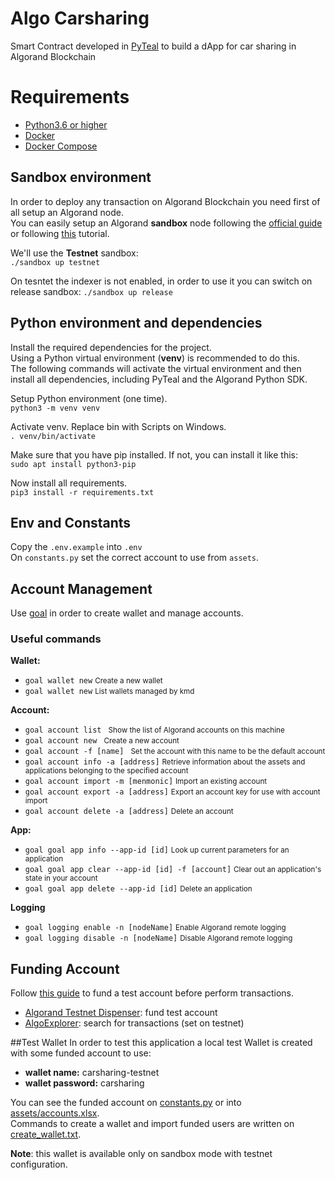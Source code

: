 # Algo Carsharing
Smart Contract developed in [PyTeal](https://developer.algorand.org/docs/get-details/dapps/pyteal/) to build a dApp for car sharing in Algorand Blockchain


# Requirements
- [Python3.6 or higher](https://www.python.org/downloads/)
- [Docker](https://www.docker.com/products/docker-desktop)
- [Docker Compose](https://docs.docker.com/compose/)

## Sandbox environment
In order to deploy any transaction on Algorand Blockchain you need first of all setup an Algorand node.  
You can easily setup an Algorand **sandbox** node following the [official guide](https://github.com/algorand/sandbox#algorand-sandbox) or following [this](https://developer.algorand.org/docs/get-started/dapps/pyteal/#install-sandbox) tutorial.  

We'll use the **Testnet** sandbox:  
`./sandbox up testnet`

On tesntet the indexer is not enabled, in order to use it you can switch on release sandbox:
`./sandbox up release`

## Python environment and dependencies
Install the required dependencies for the project.  
Using a Python virtual environment (**venv**) is recommended to do this.  
The following commands will activate the virtual environment and then install all dependencies, including PyTeal and the Algorand Python SDK.

Setup Python environment (one time).  
`python3 -m venv venv`  

Activate venv. Replace bin with Scripts on Windows.  
`. venv/bin/activate`

Make sure that you have pip installed.
If not, you can install it like this:  
`sudo apt install python3-pip`

Now install all requirements.  
`pip3 install -r requirements.txt`

## Env and Constants
Copy the `.env.example` into `.env`  
On `constants.py` set the correct account to use from `assets`.

## Account Management
Use [goal](https://developer.algorand.org/docs/clis/goal/goal/) in order to create wallet and manage accounts.

### Useful commands
**Wallet:**
- `goal wallet new` <small>Create a new wallet</small>
- `goal wallet new` <small>List wallets managed by kmd</small>

**Account:**
- `goal account list ` <small>Show the list of Algorand accounts on this machine</small>
- `goal account new ` <small>Create a new account</small>
- `goal account -f [name] ` <small>Set the account with this name to be the default account</small>
- `goal account info -a [address]` <small>Retrieve information about the assets and applications belonging to the specified account</small>
- `goal account import -m [menmonic]` <small>Import an existing account</small>
- `goal account export -a [address]` <small>Export an account key for use with account import</small>
- `goal account delete -a [address]` <small>Delete an account</small>

**App:**
- `goal goal app info --app-id [id]` <small>Look up current parameters for an application</small>
- `goal goal app clear --app-id [id] -f [account]` <small>Clear out an application's state in your account</small>
- `goal goal app delete --app-id [id]` <small>Delete an application</small>

**Logging**
- `goal logging enable -n [nodeName]` <small>Enable Algorand remote logging</small>
- `goal logging disable -n [nodeName]` <small>Disable Algorand remote logging</small>


## Funding Account
Follow [this guide](https://developer.algorand.org/docs/sdks/go/?from_query=fund#fund-account) to fund a test account before perform transactions.
- [Algorand Testnet Dispenser](https://dispenser.testnet.aws.algodev.network/): fund test account
- [AlgoExplorer](https://algoexplorer.io/api-dev/v2): search for transactions (set on testnet)


##Test Wallet
In order to test this application a local test Wallet is created with some funded account to use:
- **wallet name:** carsharing-testnet
- **wallet password:** carsharing

You can see the funded account on [constants.py](constants.py) or into [assets/accounts.xlsx](assets/Accounts.xlsx).  
Commands to create a wallet and import funded users are written on [create_wallet.txt](create_wallet.txt).

**Note**: this wallet is available only on sandbox mode with testnet configuration.



